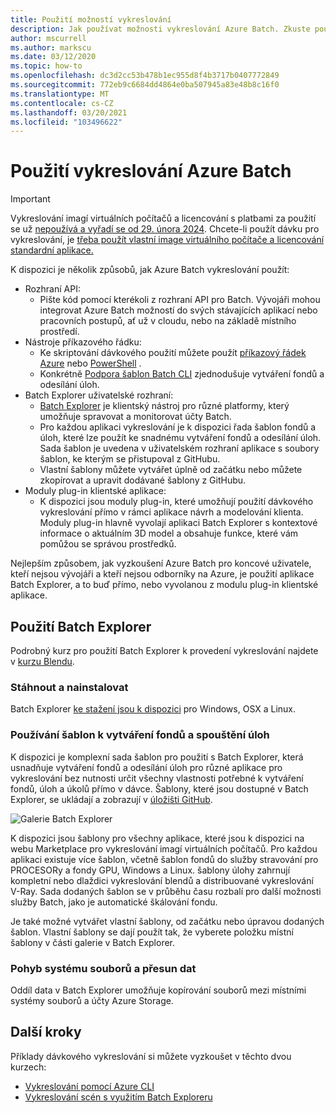 ```yaml
---
title: Použití možností vykreslování
description: Jak používat možnosti vykreslování Azure Batch. Zkuste použít aplikaci Batch Explorer, a to buď přímo, nebo vyvolanou z modulu plug-in klientské aplikace.
author: mscurrell
ms.author: markscu
ms.date: 03/12/2020
ms.topic: how-to
ms.openlocfilehash: dc3d2cc53b478b1ec955d8f4b3717b0407772849
ms.sourcegitcommit: 772eb9c6684dd4864e0ba507945a83e48b8c16f0
ms.translationtype: MT
ms.contentlocale: cs-CZ
ms.lasthandoff: 03/20/2021
ms.locfileid: "103496622"
---
```

# <a name="using-azure-batch-rendering"></a>Použití vykreslování Azure Batch

> [!IMPORTANT]
> Vykreslování imagí virtuálních počítačů a licencování s platbami za použití se už [nepoužívá a vyřadí se od 29. února 2024](https://azure.microsoft.com/updates/azure-batch-rendering-vm-images-licensing-will-be-retired-on-29-february-2024/). Chcete-li použít dávku pro vykreslování, je [třeba použít vlastní image virtuálního počítače a licencování standardní aplikace.](batch-rendering-functionality.md#batch-pools-using-custom-vm-images-and-standard-application-licensing)

K dispozici je několik způsobů, jak Azure Batch vykreslování použít:

* Rozhraní API:
  * Pište kód pomocí kterékoli z rozhraní API pro Batch.  Vývojáři mohou integrovat Azure Batch možností do svých stávajících aplikací nebo pracovních postupů, ať už v cloudu, nebo na základě místního prostředí.
* Nástroje příkazového řádku:
  * Ke skriptování dávkového použití můžete použít [příkazový řádek Azure](/cli/azure/) nebo [PowerShell](/powershell/azure/) .
  * Konkrétně [Podpora šablon Batch CLI](./batch-cli-templates.md) zjednodušuje vytváření fondů a odesílání úloh.
* Batch Explorer uživatelské rozhraní:
  * [Batch Explorer](https://github.com/Azure/BatchLabs) je klientský nástroj pro různé platformy, který umožňuje spravovat a monitorovat účty Batch.
  * Pro každou aplikaci vykreslování je k dispozici řada šablon fondů a úloh, které lze použít ke snadnému vytváření fondů a odesílání úloh.  Sada šablon je uvedena v uživatelském rozhraní aplikace s soubory šablon, ke kterým se přistupoval z GitHubu.
  * Vlastní šablony můžete vytvářet úplně od začátku nebo můžete zkopírovat a upravit dodávané šablony z GitHubu.
* Moduly plug-in klientské aplikace:
  * K dispozici jsou moduly plug-in, které umožňují použití dávkového vykreslování přímo v rámci aplikace návrh a modelování klienta.  Moduly plug-in hlavně vyvolají aplikaci Batch Explorer s kontextové informace o aktuálním 3D model a obsahuje funkce, které vám pomůžou se správou prostředků.

Nejlepším způsobem, jak vyzkoušení Azure Batch pro koncové uživatele, kteří nejsou vývojáři a kteří nejsou odborníky na Azure, je použití aplikace Batch Explorer, a to buď přímo, nebo vyvolanou z modulu plug-in klientské aplikace.

## <a name="using-batch-explorer"></a>Použití Batch Explorer

Podrobný kurz pro použití Batch Explorer k provedení vykreslování najdete v [kurzu Blendu](./tutorial-rendering-batchexplorer-blender.md).

### <a name="download-and-install"></a>Stáhnout a nainstalovat

Batch Explorer [ke stažení jsou k dispozici](https://azure.github.io/BatchExplorer/) pro Windows, OSX a Linux.

### <a name="using-templates-to-create-pools-and-run-jobs"></a>Používání šablon k vytváření fondů a spouštění úloh

K dispozici je komplexní sada šablon pro použití s Batch Explorer, která usnadňuje vytváření fondů a odesílání úloh pro různé aplikace pro vykreslování bez nutnosti určit všechny vlastnosti potřebné k vytváření fondů, úloh a úkolů přímo v dávce.  Šablony, které jsou dostupné v Batch Explorer, se ukládají a zobrazují v [úložišti GitHub](https://github.com/Azure/BatchExplorer-data/tree/master/ncj).

![Galerie Batch Explorer](./media/batch-rendering-using/batch-explorer-gallery.png)

K dispozici jsou šablony pro všechny aplikace, které jsou k dispozici na webu Marketplace pro vykreslování imagí virtuálních počítačů.  Pro každou aplikaci existuje více šablon, včetně šablon fondů do služby stravování pro PROCESORy a fondy GPU, Windows a Linux. šablony úlohy zahrnují kompletní nebo dlaždici vykreslování blendů a distribuované vykreslování V-Ray. Sada dodaných šablon se v průběhu času rozbalí pro další možnosti služby Batch, jako je automatické škálování fondu.

Je také možné vytvářet vlastní šablony, od začátku nebo úpravou dodaných šablon. Vlastní šablony se dají použít tak, že vyberete položku místní šablony v části galerie v Batch Explorer.

### <a name="file-system-and-data-movement"></a>Pohyb systému souborů a přesun dat

Oddíl data v Batch Explorer umožňuje kopírování souborů mezi místními systémy souborů a účty Azure Storage.

## <a name="next-steps"></a>Další kroky

Příklady dávkového vykreslování si můžete vyzkoušet v těchto dvou kurzech:

* [Vykreslování pomocí Azure CLI](./tutorial-rendering-cli.md)
* [Vykreslování scén s využitím Batch Exploreru](./tutorial-rendering-batchexplorer-blender.md)
